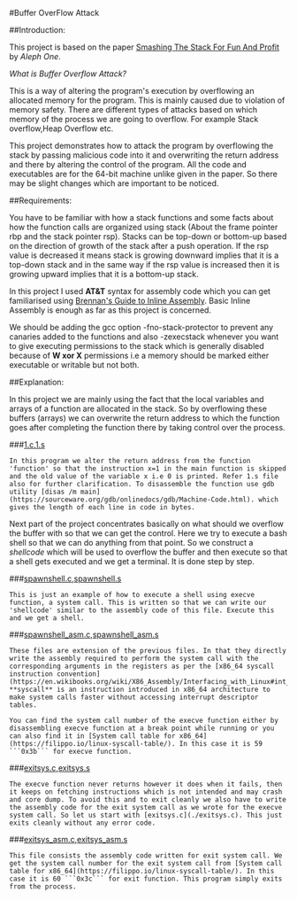 #Buffer OverFlow Attack

##Introduction:

This project is based on the paper [Smashing The Stack For Fun And Profit](http://insecure.org/stf/smashstack.html) by *Aleph One*.

*What is Buffer Overflow Attack?*

This is a way of altering the program's execution by overflowing an allocated memory for the program. This is mainly caused due to violation of memory safety. There are different types of attacks based on which memory of the process we are going to overflow. For example Stack overflow,Heap Overflow etc.

This project demonstrates how to attack the program by overflowing the stack by passing malicious code into it and overwriting the return address and there by altering the control of the program. All the code and executables are for the 64-bit machine unlike given in the paper. So there may be slight changes which are important to be noticed.

##Requirements:

 You have to be familiar with how a stack functions and some facts about how the function calls are organized using stack (About the frame pointer rbp and the stack pointer rsp). Stacks can be top-down or bottom-up based on the direction of growth of the stack after a push operation. If the rsp value is decreased it means stack is growing downward implies that it is a top-down stack and in the same way if the rsp value is increased then it is growing upward implies that it is a bottom-up stack.

 In this project I used **AT&T** syntax for assembly code which you can get familiarised using [Brennan's Guide to Inline Assembly](http://www.delorie.com/djgpp/doc/brennan/brennan_att_inline_djgpp.html). Basic Inline Assembly is enough as far as this project is concerned.

 We should be adding the gcc option -fno-stack-protector to prevent any canaries added to the functions and also -zexecstack whenever you want to give executing permissions to the stack which is generally disabled because of **W xor X** permissions i.e a memory should be marked either executable or writable but not both.

##Explanation:

 In this project we are mainly  using the fact that the local variables and arrays of a function are allocated in the stack. So by overflowing these buffers (arrays) we can overwrite the return address to which the function goes after completing the function there by taking control over the process.

###[1.c](./1.c),[1.s](./1.s)

    In this program we alter the return address from the function 'function' so that the instruction x=1 in the main function is skipped and the old value of the variable x i.e 0 is printed. Refer 1.s file also for further clarification. To disassemble the function use gdb utility [disas /m main](https://sourceware.org/gdb/onlinedocs/gdb/Machine-Code.html). which gives the length of each line in code in bytes.

Next part of the project concentrates basically on what should we overflow the buffer with so that we can get the control. Here we try to execute a bash shell so that we can do anything from that point. So we construct a *shellcode* which will be used to overflow the buffer and then execute so that a shell gets executed and we get a terminal. It is done step by step.

###[spawnshell.c](./spawnshell.c),[spawnshell.s](./spawnshell.s)

    This is just an example of how to execute a shell using execve function, a system call. This is written so that we can write our 'shellcode' similar to the assembly code of this file. Execute this and we get a shell.

###[spawnshell_asm.c](./spawnshell_asm.c),[spawnshell_asm.s](./spawnshell_asm.s)

    These files are extension of the previous files. In that they directly write the assembly required to perform the system call with the corresponding arguments in the registers as per the [x86_64 syscall instruction convention](https://en.wikibooks.org/wiki/X86_Assembly/Interfacing_with_Linux#int_0x80). **syscall** is an instruction introduced in x86_64 architecture to make system calls faster without accessing interrupt descriptor tables.

    You can find the system call number of the execve function either by disassembling execve function at a break point while running or you can also find it in [System call table for x86_64](https://filippo.io/linux-syscall-table/). In this case it is 59 ```0x3b``` for execve function.

###[exitsys.c](./exitsys.c),[exitsys.s](./exitsys.s)

    The execve function never returns however it does when it fails, then it keeps on fetching instructions which is not intended and may crash and core dump. To avoid this and to exit cleanly we also have to write the assembly code for the exit system call as we wrote for the execve system call. So let us start with [exitsys.c](./exitsys.c). This just exits cleanly without any error code.

###[exitsys_asm.c](./exitsys_asm.c),[exitsys_asm.s](./exitsys_asm.s)

    This file consists the assembly code written for exit system call. We get the system call number for the exit system call from [System call table for x86_64](https://filippo.io/linux-syscall-table/). In this case it is 60 ```0x3c``` for exit function. This program simply exits from the process.
